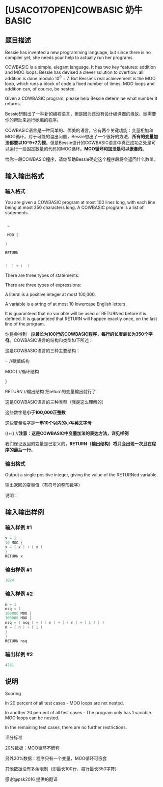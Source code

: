 # [USACO17OPEN]COWBASIC 奶牛BASIC

## 题目描述

Bessie has invented a new programming language, but since there is no compiler yet, she needs your help to actually run her programs.

COWBASIC is a simple, elegant language. It has two key features: addition and MOO loops. Bessie has devised a clever solution to overflow: all addition is done modulo $10^9+7$. But Bessie's real achievement is the MOO loop, which runs a block of code a fixed number of times. MOO loops and addition can, of course, be nested.

Given a COWBASIC program, please help Bessie determine what number it returns.

Bessie研制出了一种新的编程语言，但是因为还没有设计编译器的缘故，她需要你的帮助来运行她编的程序。

COWBASIC语言是一种简单的、优美的语言。它有两个关键功能：变量相加和MOO循环。对于可能的溢出问题，Bessie想出了一个很好的方法，**所有的变量加法都要以10^9+7为模**。但是Bessie设计的COWBASIC语言中真正成功之处是可以运行一段固定数量的代码的MOO循环。**MOO循环和加法是可以嵌套的**。

给你一段COWBASIC程序，请你帮助Bessie确定这个程序段将会返回什么数值。

## 输入输出格式

### 输入格式

You are given a COWBASIC program at most 100 lines long, with each line being at most 350 characters long. A COWBASIC program is a list of statements.

```cpp

 = 

 MOO {

}

RETURN 

```

```cpp

(  ) + (  )

```

There are three types of statements:

There are three types of expressions:

A literal is a positive integer at most 100,000.

A variable is a string of at most 10 lowercase English letters.

It is guaranteed that no variable will be used or RETURNed before it is defined. It is guaranteed that RETURN will happen exactly once, on the last line of the program.

你将会得到一段**最长为100行的COWBASIC程序，每行的长度最长为350个字符**。COWBASIC语言的结构和类型如下所述：

这是COWBASIC语言的三种主要结构：

= //赋值结构

MOO{ //循环结构

}

RETURN  //输出结构 把return的变量输出就行了

这是COWBASIC语言的三种类型（我是这么理解的）

 这些数字是**小于100,000正整数**

 这些变量名字是**一串10个以内的小写英文字母**

()+() //**注意：这是COWBASIC中变量加法的表达方法，详见样例**

我们保证返回的变量是已定义的，**RETURN（输出结构）将只会出现一次且在程序的最后一行**。

### 输出格式

Output a single positive integer, giving the value of the RETURNed variable.

输出返回的变量值（有符号的整形数字）

说明：

## 输入输出样例

### 输入样例 #1

```cpp
x = 1
10 MOO {
x = ( x ) + ( x )
}
RETURN x
```


### 输出样例 #1

```cpp
1024
```


### 输入样例 #2

```cpp
n = 1
nsq = 1
100000 MOO {
100000 MOO {
nsq = ( nsq ) + ( ( n ) + ( ( n ) + ( 1 ) ) )
n = ( n ) + ( 1 )
}
}
RETURN nsq
```


### 输出样例 #2

```cpp
4761
```


## 说明

Scoring

In 20 percent of all test cases - MOO loops are not nested.

In another 20 percent of all test cases - The program only has 1 variable. MOO loops can be nested.

In the remaining test cases, there are no further restrictions.

评分标准

20%数据：MOO循环不嵌套

另外20%数据：程序只有一个变量，MOO循环可嵌套

其他数据没有多余限制（即最长100行，每行最长350字符）

感谢@psk2016 提供的翻译

